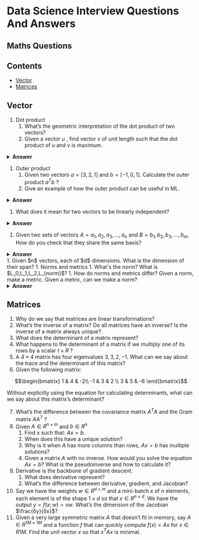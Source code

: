 # Data Science Interview Questions And Answers

## Maths Questions

## Contents
- [Vector](#vector)
- [Matrices](#matrices)

## Vector

1. Dot product
    1. What’s the geometric interpretation of the dot product of two vectors?
    1. Given a vector $u$ , find vector $v$  of unit length such that the dot product of $u$  and $v$  is maximum.

<details><summary><b>Answer</b></summary>

1. Let $\vec{A}= ⟨a_1....a_k⟩$ and $\vec{B}= ⟨b_1....b_k⟩$  be k-dimensional vectors. The dot product of $\vec{A}$ and $\vec{B}$ , denoted $\vec{A} \cdot \vec{B}$ is a number, defined as follows

$$\vec{A} \cdot \vec{B} = a_1b_1+a_2b_2+....+a_kb_k$$

The dot product has the following geometric interpretation: Let $\alpha$ be the angle between $\vec{A}$ and $\vec{B}$. Then 
$$\vec{A} \cdot \vec{B} = |\vec{A}| \cdot |\vec{B}| \cdot \cos(\alpha)$$

2. To find a vector \( v \) of unit length such that the dot product of \( u \) and \( v \) is maximum, we want to maximize the expression for the dot product $\( u \cdot v \)$.
According to the formula for the dot product:

$$u \cdot v = |u| |v| \cos(\theta)$$

where:
- \( |u| \) is the magnitude of \( u \),
- \( |v| \) is the magnitude of \( v \) (which is 1 in this case because \( v \) is a unit vector),
- $\( \theta \)$ is the angle between \( u \) and \( v \).

To maximize $ u \cdot v $, the $\cos(\theta)$ part must be maximized. The cosine of an angle reaches its maximum value of 1 when the angle $\theta$ is 0 degrees, meaning that the vectors \( u \) and \( v \) must be pointing in the same direction.

Thus, vector \( v \) should be a unit vector in the direction of \( u \). This can be achieved by normalizing \( u \). The normalization of \( u \) is done by dividing \( u \) by its magnitude. If \( u \) is represented as \( u = (u_1, u_2, \ldots, u_n) \) and its magnitude \( |u| \) is given by:

\[ |u| = \sqrt{u_1^2 + u_2^2 + \ldots + u_n^2} \]

Then, the unit vector \( v \) in the direction of \( u \) is:

\[ v = \frac{u}{|u|} = \left(\frac{u_1}{|u|}, \frac{u_2}{|u|}, \ldots, \frac{u_n}{|u|}\right) \]

This vector \( v \) will have a unit length and the dot product \( u \cdot v \) will be maximum, equal to the magnitude of \( u \) (since \( u \cdot v = |u| \cdot 1 \cdot \cos(0^\circ) = |u| \)).

</details>


1. Outer product
    1. Given two vectors $a=[3,2,1]$  and $b=[−1,0,1]$. Calculate the outer product $a^Tb$ ?
    1. Give an example of how the outer product can be useful in ML.

<details><summary><b>Answer</b></summary>

1. resultant product will be a $3X3$ matrix, which can be given as follows:

```math
\begin{bmatrix}
-3 & 0 & 3\\
-2 & 0 & 2 \\
-1 & 0 & 1
\end{bmatrix}
```

2. One useful application of the outer product in machine learning is in the computation of covariance matrices, where the outer product is used to calculate the covariance of different feature vectors. For instance, the covariance matrix can be estimated as the average outer product of the centered data vectors (i.e., data vectors from which the mean has been subtracted). This is crucial for algorithms that rely on data distribution, such as Principal Component Analysis (PCA) and many types of clustering algorithms.


</details>

1. What does it mean for two vectors to be linearly independent?

<details><summary><b>Answer</b></summary>

Two vectors are said to be **linearly independent** if no vector in the set can be written as a linear combination of the others. In simpler terms, neither of the vectors can be expressed as a scalar multiple or a combination involving scalar multiples of the other vector.

For two vectors $\vec{a}$ and $\vec{b}$, they are linearly independent if the only solution to the equation

$$c_1 \vec{a} + c_2 \vec{b} = \vec{0}$$

is $c_1 = 0$ and $c_2 = 0$, where $c_1$ and $c_2$ are scalars and $\vec{0}$ is the zero vector. 

</details>

1. Given two sets of vectors $A=a_1,a_2,a_3,...,a_n$  and $B=b_1,b_2,b_3,...,b_m$. How do you check that they share the same basis?

<details><summary><b>Answer</b></summary>

</details>
1. Given $n$  vectors, each of $d$  dimensions. What is the dimension of their span?
1. Norms and metrics
    1. What's the norm? What is  $L_0,L_1,L_2,L_{norm}$?
    1. How do norms and metrics differ? Given a norm, make a metric. Given a metric, can we make a norm?
<details><summary><b>Answer</b></summary>
### 1. Norms and Metrics

#### What is a norm?

A **norm** on a vector space is a function that assigns a non-negative length or size to vectors, except for the zero vector, which is assigned a length of zero. Norms are denoted by \(\|\cdot\|\) and must satisfy the following properties for any vectors \(x, y\) and any scalar \(a\):

1. **Non-negativity**: \(\|x\| \geq 0\) and \(\|x\| = 0\) if and only if \(x = 0\).
2. **Scalar multiplication**: \(\|a \cdot x\| = |a| \cdot \|x\|\).
3. **Triangle inequality**: \(\|x + y\| \leq \|x\| + \|y\|\).

Different types of norms can be defined on vector spaces:

- **\(L_0\) norm** (not a true norm): It counts the number of non-zero entries in a vector. It does not satisfy the triangle inequality or the homogeneity property (scalar multiplication), which is why it's technically not a norm.
- **\(L_1\) norm**: It is defined as \(\|x\|_1 = \sum |x_i|\), summing the absolute values of the entries of the vector.
- **\(L_2\) norm** (Euclidean norm): It is defined as \(\|x\|_2 = \sqrt{\sum x_i^2}\), which corresponds to the usual geometric length of a vector.
- **\(L_p\) norm**: It generalizes the \(L_1\) and \(L_2\) norms and is defined as \(\|x\|_p = (\sum |x_i|^p)^{1/p}\) for \(1 \leq p < \infty\).

#### How do norms and metrics differ?

- A **norm** provides a way to measure the length of vectors in vector spaces.
- A **metric** is a more general function that defines a distance between any two elements in a set, satisfying:
  1. **Non-negativity**: \(d(x, y) \geq 0\) and \(d(x, y) = 0\) if and only if \(x = y\).
  2. **Symmetry**: \(d(x, y) = d(y, x)\).
  3. **Triangle inequality**: \(d(x, z) \leq d(x, y) + d(y, z)\).

#### Given a norm, make a metric.

If you have a norm \(\|\cdot\|\) on a vector space, you can define a metric \(d\) by \(d(x, y) = \|x - y\|\). This metric satisfies all the metric properties, derived from the properties of the norm.

#### Given a metric, can we make a norm?

Not all metrics come from norms. To derive a norm from a metric \(d\), the metric must satisfy additional properties:
1. **Translation invariance**: \(d(x+z, y+z) = d(x, y)\) for all \(x, y, z\).
2. **Homogeneity**: \(d(\alpha x, \alpha y) = |\alpha| d(x, y)\) for all scalars \(\alpha\).

If a metric satisfies these conditions, it can be associated with a norm, where the norm \(\|x\|\) can be defined as \(d(x, 0)\). However, many metrics (like the discrete metric) do not satisfy these properties and thus cannot be associated with a norm.
</details>

## Matrices

1. Why do we say that matrices are linear transformations?
2. What’s the inverse of a matrix? Do all matrices have an inverse? Is the inverse of a matrix always unique?
3. What does the determinant of a matrix represent?
4. What happens to the determinant of a matrix if we multiply one of its rows by a scalar  $t×R$ ?
5. A $4×4$  matrix has four eigenvalues $3,3,2,−1$. What can we say about the trace and the determinant of this matrix?
6. Given the following matrix:
```math
\begin{bmatrix}
1 & 4 & -2\\
-1 & 3 & 2 \\
3 & 5 & -6
\end{bmatrix}
```
Without explicitly using the equation for calculating determinants, what can we say about this matrix’s determinant?

7. What’s the difference between the covariance matrix $A^TA$  and the Gram matrix $AA^T$ ?
8. Given $A∈R^{n×m}$  and $b∈R^n$ 
    1. Find $x$ such that: $Ax=b$.
    1. When does this have a unique solution?
    1. Why is it when $A$ has more columns than rows, $Ax=b$ has multiple solutions?
    1. Given a matrix $A$ with no inverse. How would you solve the equation  $Ax=b$? What is the pseudoinverse and how to calculate it?
9. Derivative is the backbone of gradient descent.
    1. What does derivative represent?
    1. What’s the difference between derivative, gradient, and Jacobian?
10. Say we have the weights $w∈R^{d×m}$  and a mini-batch $x$  of $n$  elements, each element is of the shape $1×d$  so that $x∈R^{n×d}$. We have the output $y=f(x;w)=xw$. What’s the dimension of the Jacobian $\frac{δy}{δx}$?
11. Given a very large symmetric matrix $A$ that doesn’t fit in memory, say $A∈R^{1M×1M}$  and a function $f$ that can quickly compute $f(x)=Ax$ for $x∈R1M$. Find the unit vector $x$ so that $x^TAx$  is minimal.
